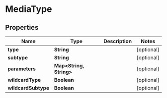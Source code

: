 # MediaType

## Properties
Name | Type | Description | Notes
------------ | ------------- | ------------- | -------------
**type** | **String** |  |  [optional]
**subtype** | **String** |  |  [optional]
**parameters** | **Map&lt;String, String&gt;** |  |  [optional]
**wildcardType** | **Boolean** |  |  [optional]
**wildcardSubtype** | **Boolean** |  |  [optional]
